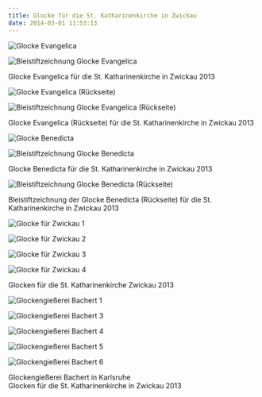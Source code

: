 ```yaml
---
title: Glocke für die St. Katharinenkirche in Zwickau
date: 2014-03-01 11:53:13
---
```

![Glocke Evangelica](/img/glocken/glocke-evangelica.jpg)

![Bleistiftzeichnung Glocke Evangelica](/img/glocken/glocke-evangelica-bleistift.jpg)

Glocke Evangelica für die St. Katharinenkirche in Zwickau 2013

![Glocke Evangelica (Rückseite)](/img/glocken/glocke-evangelica-rueckseite.jpg)

![Bleistiftzeichnung Glocke Evangelica (Rückseite)](/img/glocken/glocke-evangelica-rueckseite-bleistift.jpg)

Glocke Evangelica (Rückseite) für die St. Katharinenkirche in Zwickau 2013

![Glocke Benedicta](/img/glocken/glocke-benedicta.jpg)

![Bleistiftzeichnung Glocke Benedicta](/img/glocken/glocke-benedicta-bleistift.jpg)

Glocke Benedicta für die St. Katharinenkirche in Zwickau 2013

![Bleistiftzeichnung Glocke Benedicta (Rückseite)](/img/glocken/glocke-benedicta-rueckseite-bleistift.jpg)

Bleistiftzeichnung der Glocke Benedicta (Rückseite) für die St. Katharinenkirche in Zwickau 2013

![Glocke für Zwickau 1](/img/glocken/glocken-fuer-zwickau-1.jpg)

![Glocke für Zwickau 2](/img/glocken/glocken-fuer-zwickau-2.jpg)

![Glocke für Zwickau 3](/img/glocken/glocken-fuer-zwickau-3.jpg)

![Glocke für Zwickau 4](/img/glocken/glocken-fuer-zwickau-4.jpg)

Glocken für die St. Katharinenkirche Zwickau 2013

![Glockengießerei Bachert 1](/img/glocken/glockengiesserei-bachert-1.jpg)

![Glockengießerei Bachert 3](/img/glocken/glockengiesserei-bachert-3.jpg)

![Glockengießerei Bachert 4](/img/glocken/glockengiesserei-bachert-4.jpg)

![Glockengießerei Bachert 5](/img/glocken/glockengiesserei-bachert-5.jpg)

![Glockengießerei Bachert 6](/img/glocken/glockengiesserei-bachert-6.jpg)

Glockengießerei Bachert in Karlsruhe<br>
Glocken für die St. Katharinenkirche in Zwickau 2013
